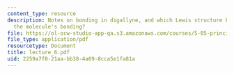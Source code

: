 ```yaml
---
content_type: resource
description: Notes on bonding in digallyne, and which Lewis structure best represents
  the molecule's bonding?
file: https://ol-ocw-studio-app-qa.s3.amazonaws.com/courses/5-05-principles-of-inorganic-chemistry-iii-spring-2005/2259a7f021aabb384a698cca5e1fa81a_lecture_6.pdf
file_type: application/pdf
resourcetype: Document
title: lecture_6.pdf
uid: 2259a7f0-21aa-bb38-4a69-8cca5e1fa81a
---
```

